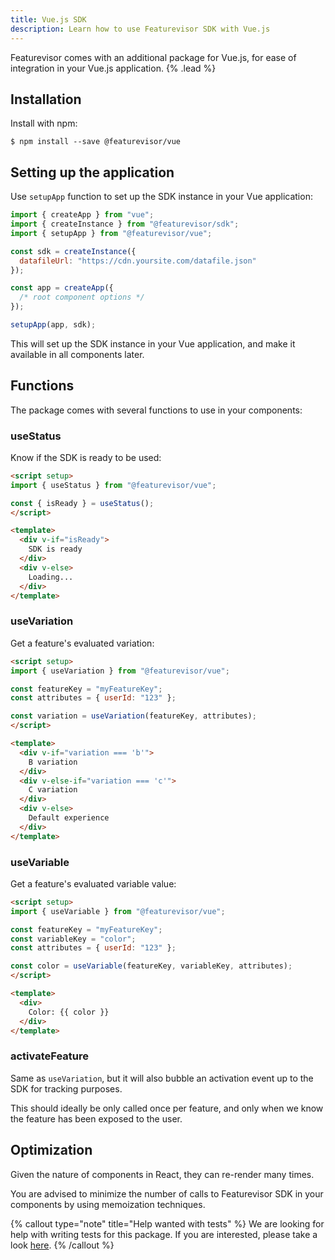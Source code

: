 ```yaml
---
title: Vue.js SDK
description: Learn how to use Featurevisor SDK with Vue.js
---
```


Featurevisor comes with an additional package for Vue.js, for ease of integration in your Vue.js application. {% .lead %}

## Installation

Install with npm:

```
$ npm install --save @featurevisor/vue
```

## Setting up the application

Use `setupApp` function to set up the SDK instance in your Vue application:

```js
import { createApp } from "vue";
import { createInstance } from "@featurevisor/sdk";
import { setupApp } from "@featurevisor/vue";

const sdk = createInstance({
  datafileUrl: "https://cdn.yoursite.com/datafile.json"
});

const app = createApp({
  /* root component options */
});

setupApp(app, sdk);
```

This will set up the SDK instance in your Vue application, and make it available in all components later.

## Functions

The package comes with several functions to use in your components:

### useStatus

Know if the SDK is ready to be used:

```html
<script setup>
import { useStatus } from "@featurevisor/vue";

const { isReady } = useStatus();
</script>

<template>
  <div v-if="isReady">
    SDK is ready
  </div>
  <div v-else>
    Loading...
  </div>
</template>
```

### useVariation

Get a feature's evaluated variation:

```html
<script setup>
import { useVariation } from "@featurevisor/vue";

const featureKey = "myFeatureKey";
const attributes = { userId: "123" };

const variation = useVariation(featureKey, attributes);
</script>

<template>
  <div v-if="variation === 'b'">
    B variation
  </div>
  <div v-else-if="variation === 'c'">
    C variation
  </div>
  <div v-else>
    Default experience
  </div>
</template>
```

### useVariable

Get a feature's evaluated variable value:

```html
<script setup>
import { useVariable } from "@featurevisor/vue";

const featureKey = "myFeatureKey";
const variableKey = "color";
const attributes = { userId: "123" };

const color = useVariable(featureKey, variableKey, attributes);
</script>

<template>
  <div>
    Color: {{ color }}
  </div>
</template>
```

### activateFeature

Same as `useVariation`, but it will also bubble an activation event up to the SDK for tracking purposes.

This should ideally be only called once per feature, and only when we know the feature has been exposed to the user.

## Optimization

Given the nature of components in React, they can re-render many times.

You are advised to minimize the number of calls to Featurevisor SDK in your components by using memoization techniques.

{% callout type="note" title="Help wanted with tests" %}
We are looking for help with writing tests for this package. If you are interested, please take a look [here](https://github.com/fahad19/featurevisor/tree/main/packages/vue).
{% /callout %}
